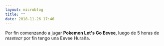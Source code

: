 ```yaml
---
layout: microblog
title: ""
date: 2018-11-26 17:46
---
```

Por fin comenzando a jugar **Pokemon Let's Go Eevee**, luego de 5 horas de _resetear_ por fin tengo una Eevee Huraña.

